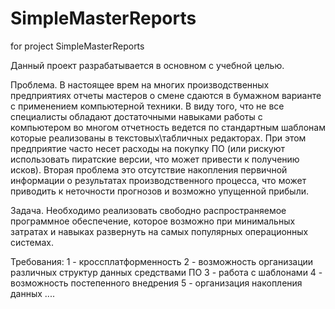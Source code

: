 # SimpleMasterReports
for project SimpleMasterReports

Данный проект разрабатывается в основном с учебной целью.

Проблема.
В настоящее врем на многих производственных предприятиях отчеты мастеров о смене 
сдаются в бумажном варианте с применением компьютерной техники. В виду того, что
не все специалисты обладают достаточными навыками работы с компьютером во многом 
отчетность ведется по стандартным шаблонам которые реализованы в текстовых\табличных
редакторах. При этом предприятие часто несет расходы на покупку ПО (или рискуют 
использовать пиратские версии, что может привести к получению исков).
Вторая проблема это отсутствие накопления первичной информации о результатах производственного
процесса, что может приводить к неточности прогнозов и возможно упущенной прибыли.

Задача.
Необходимо реализовать свободно распространяемое программное обеспечение,
которое возможно при минимальных затратах и навыках развернуть на самых популярных операционных 
системах.

Требования:
1 - кроссплатформенность
2 - возможность организации различных структур данных средствами ПО
3 - работа с шаблонами
4 - возможность постепенного внедрения
5 - организация накопления данных
....
